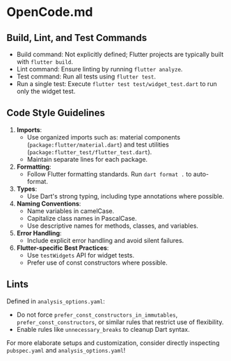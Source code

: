 # OpenCode.md

## Build, Lint, and Test Commands
- Build command: Not explicitly defined; Flutter projects are typically built with `flutter build`.
- Lint command: Ensure linting by running `flutter analyze`.
- Test command: Run all tests using `flutter test`.
- Run a single test: Execute `flutter test test/widget_test.dart` to run only the widget test.

## Code Style Guidelines
1. **Imports**:
   - Use organized imports such as: material components (`package:flutter/material.dart`) and test utilities (`package:flutter_test/flutter_test.dart`).
   - Maintain separate lines for each package.
2. **Formatting**:
   - Follow Flutter formatting standards. Run `dart format .` to auto-format.
4. **Types**:
   - Use Dart's strong typing, including type annotations where possible.
5. **Naming Conventions**:
   - Name variables in camelCase.
   - Capitalize class names in PascalCase.
   - Use descriptive names for methods, classes, and variables.
6. **Error Handling**:
   - Include explicit error handling and avoid silent failures.
7. **Flutter-specific Best Practices**:
   - Use `testWidgets` API for widget tests.
   - Prefer use of const constructors where possible.

## Lints
Defined in `analysis_options.yaml`:
- Do not force `prefer_const_constructors_in_immutables`, `prefer_const_constructors`, or similar rules that restrict use of flexibility.
- Enable rules like `unnecessary_breaks` to cleanup Dart syntax.

For more elaborate setups and customization, consider directly inspecting `pubspec.yaml` and `analysis_options.yaml`!

